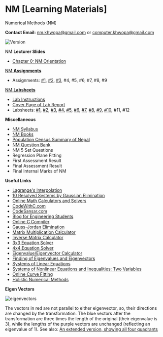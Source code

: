 # NM [Learning Materials]
Numerical Methods (NM)

**Contact Email:** nm.khwopa@gmail.com or computer.khwopa@gmail.com

 ![Version](https://img.shields.io/badge/version-2.0-blue.svg)

NM **Lecturer Slides**
- [Chapter 0: NM Orientation](https://github.com/KCE/NM/blob/master/Ch0_Intro_to_Numerical_Computing.pdf)

[NM **Assignments**](https://github.com/KCE/NM/tree/master/NM_Assignments)
- Assignments: [#1](https://github.com/KCE/NM/blob/master/NM_Assignments/Assignment_1.pdf), [#2](https://github.com/KCE/NM/blob/master/NM_Assignments/Assignment_2.pdf), [#3](https://github.com/KCE/NM/blob/master/NM_Assignments/Assignment_3.pdf), #4, #5, #6, #7, #8, #9

[NM **Labsheets**](https://github.com/KCE/NM/tree/master/NM_Labsheets)
- [Lab Instructions](https://github.com/KCE/NM/blob/master/01_Lab_Instructions.pdf)
- [Cover Page of Lab Report](https://github.com/KCE/NM/blob/master/01_Cover_Page_of_Lab_Report.pdf)
- Labsheets: [#1](https://github.com/KCE/NM/blob/master/NM_Labsheets/Labsheet_1.pdf), [#2](https://github.com/KCE/NM/blob/master/NM_Labsheets/Labsheet_2.pdf), [#3](https://github.com/KCE/NM/blob/master/NM_Labsheets/Labsheet_3.pdf), [#4](https://github.com/KCE/NM/blob/master/NM_Labsheets/Labsheet_4.pdf), [#5](https://github.com/KCE/NM/blob/master/NM_Labsheets/Labsheet_5.pdf), [#6](https://github.com/KCE/NM/blob/master/NM_Labsheets/Labsheet_6.pdf), [#7](https://github.com/KCE/NM/blob/master/NM_Labsheets/Labsheet_7.pdf), [#8](https://github.com/KCE/NM/blob/master/NM_Labsheets/Labsheet_8.pdf), [#9](https://github.com/KCE/NM/blob/master/NM_Labsheets/Labsheet_9.pdf), [#10](https://github.com/KCE/NM/blob/master/NM_Labsheets/Labsheet_10.pdf), #11, #12

**Miscellaneous**
- [NM Syllabus](https://github.com/KCE/NM/blob/master/NM_Syllabus.pdf)
- [NM Books](https://github.com/KCE/NM/issues/1)
- [Population Census Summary of Nepal](https://github.com/KCE/NM/blob/master/Population-Census-Summary-of-Nepal.pdf)
- [NM Question Bank](https://github.com/KCE/NM/tree/master/NM_Qs_Bank)
- NM 5 Set Questions
- Regression Plane Fitting
- First Assessment Result
- Final Assessment Result
- Final Internal Marks of NM

**Useful Links**
- [Lagrange's Interpolation](https://www.geeksforgeeks.org/lagranges-interpolation/)
- [10 Resolved Systems by Gaussian Elimination](https://www.matesfacil.com/english/high/solving-systems-by-Gaussian-Elimination.html)
- [Online Math Calculators and Solvers](https://www.mathportal.org/calculators.php)
- [CodeWithC.com](https://www.codewithc.com/numerical-methods-tutorial/)
- [CodeSansar.com](https://www.codesansar.com/numerical-methods/)
- [Blog for Engineering Students](https://sksth.blogspot.com/2012/08/bisection-method-used-to-find-roots-of.html?view=sidebar)
- [Online C Compiler](https://www.onlinegdb.com/online_c_compiler)
- [Gauss-Jordan Elimination](https://matrix.reshish.com/gauss-jordanElimination.php)
- [Matrix Multiplication Calculator](https://matrix.reshish.com/multiplication.php)
- [Inverse Matrix Calculator](https://matrix.reshish.com/inverse.php)
- [3x3 Equation Solver](http://math.bd.psu.edu/~jpp4/finitemath/3x3solver.html)
- [4x4 Equation Solver](http://math.bd.psu.edu/~jpp4/finitemath/4x4solver.html)
- [Eigenvalue/Eigenvector Calculator](http://comnuan.com/cmnn01002/cmnn01002.php)
- [Finding of Eigenvalues and Eigenvectors](https://matrixcalc.org/en/vectors.html#diagonalize%28%7B%7B2,-1,0%7D,%7B-1,2,-1%7D,%7B0,-1,1%7D%7D%29)
- [Systems of Linear Equations](https://www.mathsisfun.com/algebra/systems-linear-equations.html)
- [Systems of Nonlinear Equations and Inequalities: Two Variables](https://courses.lumenlearning.com/suny-osalgebratrig/chapter/systems-of-nonlinear-equations-and-inequalities-two-variables/)
- [Online Curve Fitting](https://mycurvefit.com/)
- [Holistic Numerical Methods](http://mathforcollege.com/nm/#sthash.vK3WOmm6.dpbs)

**Eigen Vectors**

![eigenvectors](https://user-images.githubusercontent.com/5508421/40819833-ed5d0c14-657c-11e8-8d4b-ee4fbc45e068.gif)

The vectors in red are not parallel to either eigenvector, so, their directions are changed by the transformation. The blue vectors after the transformation are three times the length of the original (their eigenvalue is 3), while the lengths of the purple vectors are unchanged (reflecting an eigenvalue of 1). See also: [An extended version, showing all four quadrants](https://en.wikipedia.org/wiki/File:Eigenvectors-extended.gif)
